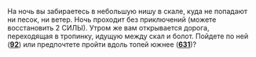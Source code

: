 На ночь вы забираетесь в небольшую нишу в скале, куда не попадают ни песок, ни ветер. Ночь проходит без приключений (можете восстановить 2 СИЛЫ). Утром же вам открывается дорога, переходящая в тропинку, идущую между скал и болот. Пойдете по ней ([**92**](#n_92)) или предпочтете пройти вдоль топей южнее ([**631**](#n_631))?

